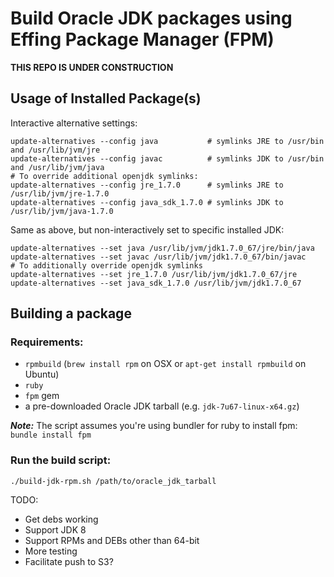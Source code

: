 # Build Oracle JDK packages using Effing Package Manager (FPM)

**THIS REPO IS UNDER CONSTRUCTION**


## Usage of Installed Package(s)

Interactive alternative settings:
```
update-alternatives --config java           # symlinks JRE to /usr/bin and /usr/lib/jvm/jre
update-alternatives --config javac          # symlinks JDK to /usr/bin and /usr/lib/jvm/java
# To override additional openjdk symlinks:
update-alternatives --config jre_1.7.0      # symlinks JRE to /usr/lib/jvm/jre-1.7.0
update-alternatives --config java_sdk_1.7.0 # symlinks JDK to /usr/lib/jvm/java-1.7.0
```

Same as above, but non-interactively set to specific installed JDK:
```
update-alternatives --set java /usr/lib/jvm/jdk1.7.0_67/jre/bin/java
update-alternatives --set javac /usr/lib/jvm/jdk1.7.0_67/bin/javac
# To additionally override openjdk symlinks
update-alternatives --set jre_1.7.0 /usr/lib/jvm/jdk1.7.0_67/jre
update-alternatives --set java_sdk_1.7.0 /usr/lib/jvm/jdk1.7.0_67
```

## Building a package
### Requirements:

* `rpmbuild` (`brew install rpm` on OSX or `apt-get install rpmbuild` on Ubuntu)
* `ruby`
* `fpm` gem
* a pre-downloaded Oracle JDK tarball (e.g. `jdk-7u67-linux-x64.gz`)

***Note:*** The script assumes you're using bundler for ruby to install fpm: `bundle install fpm`

### Run the build script:
```
./build-jdk-rpm.sh /path/to/oracle_jdk_tarball
```

TODO:

* Get debs working
* Support JDK 8
* Support RPMs and DEBs other than 64-bit
* More testing
* Facilitate push to S3?
